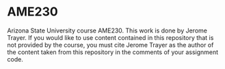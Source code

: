 # AME230
Arizona State University course AME230. This work is done by Jerome Trayer.
If you would like to use content contained in this repository that is not provided by the course, you must cite Jerome Trayer as the author of the content taken from this repository in the comments of your assignment code. 

